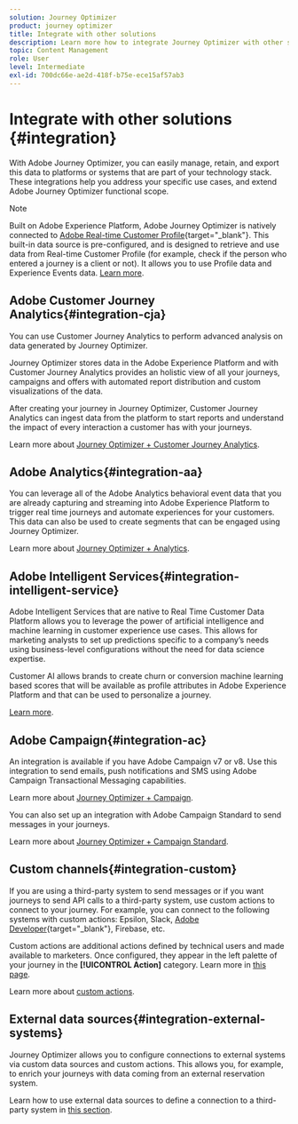 ```yaml
---
solution: Journey Optimizer
product: journey optimizer
title: Integrate with other solutions
description: Learn more how to integrate Journey Optimizer with other solutions
topic: Content Management
role: User
level: Intermediate
exl-id: 700dc66e-ae2d-418f-b75e-ece15af57ab3
---
```

# Integrate with other solutions {#integration}

With Adobe Journey Optimizer, you can easily manage, retain, and export this data to platforms or systems that are part of your technology stack. These integrations help you address your specific use cases, and extend Adobe Journey Optimizer functional scope.

>[!NOTE]
>
> Built on Adobe Experience Platform, Adobe Journey Optimizer is natively connected to [Adobe Real-time Customer Profile](https://experienceleague.adobe.com/docs/experience-platform/profile/home.html){target="_blank"}. This built-in data source is pre-configured, and is designed to retrieve and use data from Real-time Customer Profile (for example, check if the person who entered a journey is a client or not). It allows you to use Profile data and Experience Events data. [Learn more](../datasource/adobe-experience-platform-data-source.md).
>

## Adobe Customer Journey Analytics{#integration-cja}

You can use Customer Journey Analytics to perform advanced analysis on data generated by Journey Optimizer.

Journey Optimizer stores data in the Adobe Experience Platform and with Customer Journey Analytics provides an holistic view of all your journeys, campaigns and offers with automated report distribution and custom visualizations of the data.

After creating your journey in Journey Optimizer, Customer Journey Analytics can ingest data from the platform to start reports and understand the impact of every interaction a customer has with your journeys.

Learn more about [Journey Optimizer + Customer Journey Analytics](../reports/cja-ajo.md).

## Adobe Analytics{#integration-aa}

You can leverage all of the Adobe Analytics behavioral event data that you are already capturing and streaming into Adobe Experience Platform to trigger real time journeys and automate experiences for your customers. This data can also be used to create segments that can be engaged using Journey Optimizer.

Learn more about [Journey Optimizer + Analytics](../event/about-analytics.md).

## Adobe Intelligent Services{#integration-intelligent-service}

Adobe Intelligent Services that are native to Real Time Customer Data Platform allows you to leverage the power of artificial intelligence and machine learning in customer experience use cases. This allows for marketing analysts to set up predictions specific to a company’s needs using business-level configurations without the need for data science expertise.

Customer AI allows brands to create churn or conversion machine learning based scores that will be available as profile attributes in Adobe Experience Platform and that can be used to personalize a journey.

[Learn more](../building-journeys/ai-services-overview.md).


## Adobe Campaign{#integration-ac}

An integration is available if you have Adobe Campaign v7 or v8. Use this integration to send emails, push notifications and SMS using Adobe Campaign Transactional Messaging capabilities.

Learn more about [Journey Optimizer + Campaign](../building-journeys/ajo-ac.md).

You can also set up an integration with Adobe Campaign Standard to send messages in your journeys.

Learn more about [Journey Optimizer + Campaign Standard](../building-journeys/ajo-ac.md).

## Custom channels{#integration-custom}

If you are using a third-party system to send messages or if you want journeys to send API calls to a third-party system, use custom actions to connect to your journey. For example, you can connect to the following systems with custom actions: Epsilon, Slack, [Adobe Developer](https://developer.adobe.com){target="_blank"}, Firebase, etc.

Custom actions are additional actions defined by technical users and made available to marketers. Once configured, they appear in the left palette of your journey in the **[!UICONTROL Action]** category. Learn more in [this page](../building-journeys/about-journey-activities.md#action-activities). 

Learn more about [custom actions](../action/about-custom-action-configuration.md).

## External data sources{#integration-external-systems}

Journey Optimizer allows you to configure connections to external systems via custom data sources and custom actions. This allows you, for example, to enrich your journeys with data coming from an external reservation system.

Learn how to use external data sources to define a connection to a third-party system in [this section](../datasource/external-data-sources.md).
